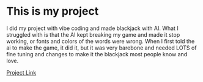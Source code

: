# This is my project

I did my project with vibe coding and made blackjack with AI. What I struggled with is that the AI kept breaking my game and made it stop working, or fonts and colors of the words were wrong. When I first told the ai to make the game, it did it, but it was very barebone and needed LOTS of fine tuning and changes to make it the blackjack most people know and love.

[Project Link](../../blackjack.html)
